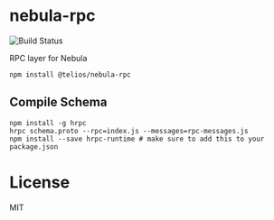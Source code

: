 # nebula-rpc

![Build Status](https://github.com/Telios-org/nebula-rpc/actions/workflows/node.js.yml/badge.svg)

RPC layer for Nebula 

```shell
npm install @telios/nebula-rpc
```

## Compile Schema
```shell
npm install -g hrpc
hrpc schema.proto --rpc=index.js --messages=rpc-messages.js
npm install --save hrpc-runtime # make sure to add this to your package.json
```

# License

MIT